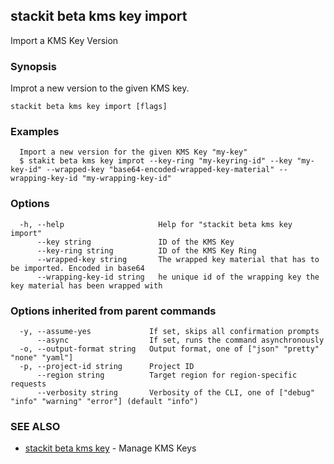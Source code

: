 ## stackit beta kms key import

Import a KMS Key Version

### Synopsis

Improt a new version to the given KMS key.

```
stackit beta kms key import [flags]
```

### Examples

```
  Import a new version for the given KMS Key "my-key"
  $ stakit beta kms key improt --key-ring "my-keyring-id" --key "my-key-id" --wrapped-key "base64-encoded-wrapped-key-material" --wrapping-key-id "my-wrapping-key-id"
```

### Options

```
  -h, --help                     Help for "stackit beta kms key import"
      --key string               ID of the KMS Key
      --key-ring string          ID of the KMS Key Ring
      --wrapped-key string       The wrapped key material that has to be imported. Encoded in base64
      --wrapping-key-id string   he unique id of the wrapping key the key material has been wrapped with
```

### Options inherited from parent commands

```
  -y, --assume-yes             If set, skips all confirmation prompts
      --async                  If set, runs the command asynchronously
  -o, --output-format string   Output format, one of ["json" "pretty" "none" "yaml"]
  -p, --project-id string      Project ID
      --region string          Target region for region-specific requests
      --verbosity string       Verbosity of the CLI, one of ["debug" "info" "warning" "error"] (default "info")
```

### SEE ALSO

* [stackit beta kms key](./stackit_beta_kms_key.md)	 - Manage KMS Keys

